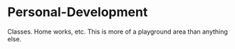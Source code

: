 Personal-Development
====================

Classes. Home works, etc.  This is more of a playground area than anything else.
